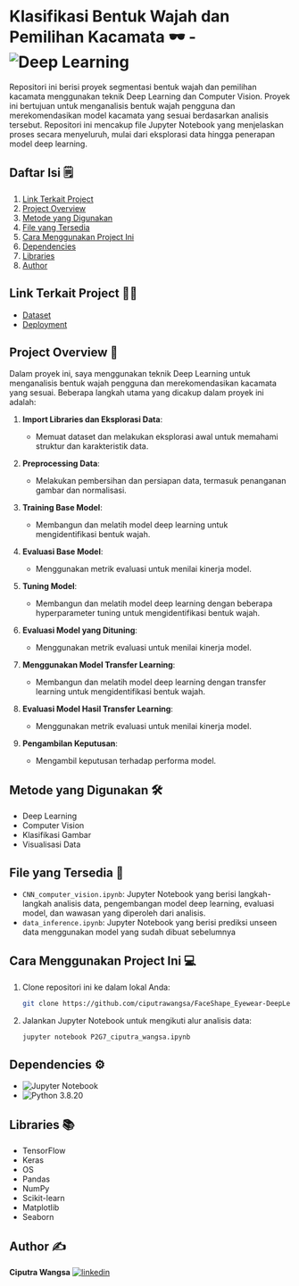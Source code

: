 # Klasifikasi Bentuk Wajah dan Pemilihan Kacamata 🕶️ - ![Deep Learning](https://img.shields.io/badge/Deep%20Learning-FF6F20?style=for-the-badge&logo=TensorFlow&logoColor=white)

Repositori ini berisi proyek segmentasi bentuk wajah dan pemilihan kacamata menggunakan teknik Deep Learning dan Computer Vision. Proyek ini bertujuan untuk menganalisis bentuk wajah pengguna dan merekomendasikan model kacamata yang sesuai berdasarkan analisis tersebut. Repositori ini mencakup file Jupyter Notebook yang menjelaskan proses secara menyeluruh, mulai dari eksplorasi data hingga penerapan model deep learning.

## Daftar Isi 🗒️
1. [Link Terkait Project](#link-terkait-project-)
2. [Project Overview](#project-overview-)
3. [Metode yang Digunakan](#metode-yang-digunakan-)
4. [File yang Tersedia](#file-yang-tersedia-)
5. [Cara Menggunakan Project Ini](#cara-menggunakan-project-ini-)
6. [Dependencies](#dependencies-)
7. [Libraries](#libraries-)
8. [Author](#author-)

## Link Terkait Project ⛓️‍💥

- [Dataset](https://www.kaggle.com/datasets/niten19/face-shape-dataset)
- [Deployment](https://huggingface.co/spaces/Ciputra/Faceshape)

## Project Overview 📝

Dalam proyek ini, saya menggunakan teknik Deep Learning untuk menganalisis bentuk wajah pengguna dan merekomendasikan kacamata yang sesuai. Beberapa langkah utama yang dicakup dalam proyek ini adalah:

1. **Import Libraries dan Eksplorasi Data**:
    - Memuat dataset dan melakukan eksplorasi awal untuk memahami struktur dan karakteristik data.

2. **Preprocessing Data**:
    - Melakukan pembersihan dan persiapan data, termasuk penanganan gambar dan normalisasi.

3. **Training Base Model**:
    - Membangun dan melatih model deep learning untuk mengidentifikasi bentuk wajah.

4. **Evaluasi Base Model**:
    - Menggunakan metrik evaluasi untuk menilai kinerja model.

5. **Tuning Model**:
    - Membangun dan melatih model deep learning dengan beberapa hyperparameter tuning untuk mengidentifikasi bentuk wajah.

6. **Evaluasi Model yang Dituning**:
    - Menggunakan metrik evaluasi untuk menilai kinerja model.

7. **Menggunakan Model Transfer Learning**:
    - Membangun dan melatih model deep learning dengan transfer learning untuk mengidentifikasi bentuk wajah.

8. **Evaluasi Model Hasil Transfer Learning**:
    - Menggunakan metrik evaluasi untuk menilai kinerja model.

9. **Pengambilan Keputusan**:
    - Mengambil keputusan terhadap performa model.

## Metode yang Digunakan 🛠️

- Deep Learning
- Computer Vision
- Klasifikasi Gambar
- Visualisasi Data

## File yang Tersedia 📂

- `CNN_computer_vision.ipynb`: Jupyter Notebook yang berisi langkah-langkah analisis data, pengembangan model deep learning, evaluasi model, dan wawasan yang diperoleh dari analisis.
- `data_inference.ipynb`: Jupyter Notebook yang berisi prediksi unseen data menggunakan model yang sudah dibuat sebelumnya
  
## Cara Menggunakan Project Ini 💻

1. Clone repositori ini ke dalam lokal Anda:
    ```bash
    git clone https://github.com/ciputrawangsa/FaceShape_Eyewear-DeepLearning-ComputerVision.git
    ```

2. Jalankan Jupyter Notebook untuk mengikuti alur analisis data:
    ```bash
    jupyter notebook P2G7_ciputra_wangsa.ipynb
    ```

## Dependencies ⚙️

- ![Jupyter Notebook](https://img.shields.io/badge/Made%20with-Jupyter-orange?style=for-the-badge&logo=Jupyter)
- ![Python](https://img.shields.io/badge/Python-3776AB?style=for-the-badge&logo=python&logoColor=white) 3.8.20

## Libraries 📚
- TensorFlow
- Keras
- OS
- Pandas
- NumPy
- Scikit-learn
- Matplotlib
- Seaborn

## Author ✍️
**Ciputra Wangsa**
[![linkedin](https://img.shields.io/badge/linkedin-0A66C2?style=for-the-badge&logo=linkedin&logoColor=white)](https://www.linkedin.com/in/ciputra-wangsa/)